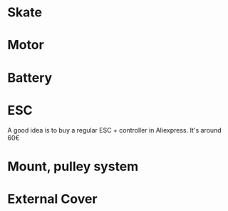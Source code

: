 # Skate
# Motor
# Battery

# ESC
A good idea is to buy a regular ESC + controller in Aliexpress. It's around 60€
# Mount, pulley system
# External Cover

